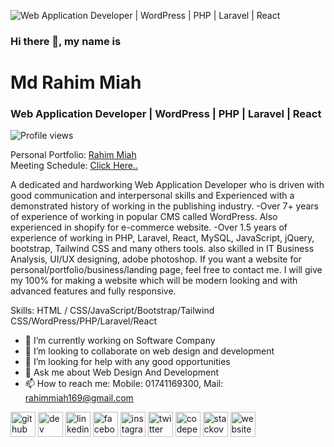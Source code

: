 ![Web Application Developer | WordPress | PHP | Laravel | React](https://rahim.bditpoint.com/wp-content/uploads/2024/09/rahims-moto.jpeg)
### Hi there 👋, my name is 
# Md Rahim Miah 
### Web Application Developer | WordPress | PHP | Laravel | React
![Profile views](https://gpvc.arturio.dev/Rahim169) 

Personal Portfolio: <a href="https://rahimmiah.netlify.app/" target="_blank">Rahim Miah </a><br>
Meeting Schedule: <a href="https://calendly.com/rahimmiah169" target="_blank"> Click Here.. </a>


A dedicated and hardworking Web Application Developer who is driven with good communication and interpersonal skills and Experienced  with a demonstrated history of working in the publishing industry.
-Over 7+ years of experience of working in popular CMS called WordPress. Also experienced in shopify for e-commerce website.
-Over 1.5 years of experience of working in PHP, Laravel, React, MySQL, JavaScript, jQuery, bootstrap, Tailwind CSS and many others tools. also skilled in IT Business Analysis, UI/UX designing, adobe photoshop.
If you want a website for personal/portfolio/business/landing page, feel free to contact me. I will give my 100% for making a website which will be modern looking and with advanced features and fully responsive.

Skills: HTML / CSS/JavaScript/Bootstrap/Tailwind CSS/WordPress/PHP/Laravel/React

- 🔭 I’m currently working on Software Company 
- 👯 I’m looking to collaborate on web design and development 
- 🤔 I’m looking for help with any good opportunities 
- 💬 Ask me about Web Design And Development 
- 📫 How to reach me: Mobile: 01741169300, Mail: rahimmiah169@gmail.com 


[<img src='https://cdn.jsdelivr.net/npm/simple-icons@3.0.1/icons/github.svg' alt='github' height='40'>](https://github.com/Rahim169)  [<img src='https://cdn.jsdelivr.net/npm/simple-icons@3.0.1/icons/dev-dot-to.svg' alt='dev' height='40'>](https://dev.to/wadrahim)  [<img src='https://cdn.jsdelivr.net/npm/simple-icons@3.0.1/icons/linkedin.svg' alt='linkedin' height='40'>](https://www.linkedin.com/in/rahim-miah-570a771b8/)  [<img src='https://cdn.jsdelivr.net/npm/simple-icons@3.0.1/icons/facebook.svg' alt='facebook' height='40'>](https://www.facebook.com/oviruprahim)  [<img src='https://cdn.jsdelivr.net/npm/simple-icons@3.0.1/icons/instagram.svg' alt='instagram' height='40'>](https://www.instagram.com/oviruprahim/)  [<img src='https://cdn.jsdelivr.net/npm/simple-icons@3.0.1/icons/twitter.svg' alt='twitter' height='40'>](https://twitter.com/OvirupRahim)  [<img src='https://cdn.jsdelivr.net/npm/simple-icons@3.0.1/icons/codepen.svg' alt='codepen' height='40'>](https://codepen.io/oviruprahim)  [<img src='https://cdn.jsdelivr.net/npm/simple-icons@3.0.1/icons/stackoverflow.svg' alt='stackoverflow' height='40'>](https://stackoverflow.com/users/14988200)  [<img src='https://cdn.jsdelivr.net/npm/simple-icons@3.0.1/icons/icloud.svg' alt='website' height='40'>](https://rahim.bditpoint.com/)  
